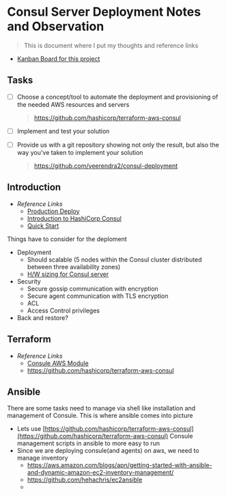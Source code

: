 # Consul Server Deployment Notes and Observation
> This is document where I put my thoughts and reference links

* [Kanban Board for this project](https://github.com/veerendra2/consul-deployment/projects/1)

## Tasks
- [ ] Choose a concept/tool to automate the deployment and provisioning of the needed AWS resources and servers
   > https://github.com/hashicorp/terraform-aws-consul
- [ ] Implement and test your solution
- [ ] Provide us with a git repository showing not only the result, but also the way you’ve taken to implement your solution
   > https://github.com/veerendra2/consul-deployment


## Introduction
* _Reference Links_
    * [Production Deploy](https://learn.hashicorp.com/tutorials/consul/deployment-overview?in=consul/production-deploy)
    * [Introduction to HashiCorp Consul](https://www.youtube.com/watch?v=mxeMdl0KvBI)
    * [Quick Start](https://learn.hashicorp.com/tutorials/consul/get-started?in=consul/getting-started)

Things have to consider for the deploment
* Deployment
   * Should scalable (5 nodes within the Consul cluster distributed between three availability zones)
   * [H/W sizing for Consul server](https://learn.hashicorp.com/tutorials/consul/reference-architecture?in=consul/production-deploy#hardware-sizing-for-consul-servers)
* Security
   * Secure gossip communication with encryption
   * Secure agent communication with TLS encryption
   * ACL
   * Access Control privileges
* Back and restore?

## Terraform
* _Reference Links_
  * [Consule AWS Module](https://registry.terraform.io/modules/hashicorp/consul/aws/latest)
  * https://github.com/hashicorp/terraform-aws-consul


## Ansible
There are some tasks need to manage via shell like installation and management of Consule. This is where ansible comes into picture

* Lets use [https://github.com/hashicorp/terraform-aws-consul](https://github.com/hashicorp/terraform-aws-consul) Consule management scripts in ansible to more easy to run
* Since we are deploying consule(and agents) on aws, we need to manage inventory
  * https://aws.amazon.com/blogs/apn/getting-started-with-ansible-and-dynamic-amazon-ec2-inventory-management/
  * https://github.com/hehachris/ec2ansible
  * 